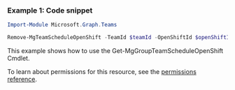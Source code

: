 ### Example 1: Code snippet

```powershellImport-Module Microsoft.Graph.Teams

Remove-MgTeamScheduleOpenShift -TeamId $teamId -OpenShiftId $openShiftId
```
This example shows how to use the Get-MgGroupTeamScheduleOpenShift Cmdlet.
To learn about permissions for this resource, see the [permissions reference](/graph/permissions-reference).

